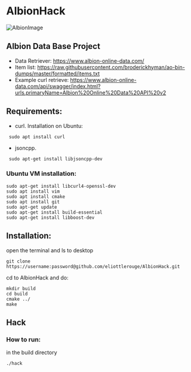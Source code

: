 # AlbionHack

![AlbionImage](https://www.digiseller.ru/preview/217804/p1_2474427_999643ce.jpg)

## Albion Data Base Project
- Data Retriever: https://www.albion-online-data.com/
- Item list: https://raw.githubusercontent.com/broderickhyman/ao-bin-dumps/master/formatted/items.txt
- Example curl retrieve: https://www.albion-online-data.com/api/swagger/index.html?urls.primaryName=Albion%20Online%20Data%20API%20v2

## Requirements:
 - curl. Installation on Ubuntu:
```
 sudo apt install curl
```
 - jsoncpp.
```
 sudo apt-get install libjsoncpp-dev
```

### Ubuntu VM installation:
```
sudo apt-get install libcurl4-openssl-dev
sudo apt install vim
sudo apt install cmake
sudo apt install git
sudo apt-get update
sudo apt-get install build-essential
sudo apt-get install libboost-dev
```
## Installation:
open the terminal and ls to desktop
```
git clone https://username:password@github.com/eliottlerouge/AlbionHack.git
```
cd to AlbionHack and do:
```
mkdir build
cd build
cmake ../
make
```

## Hack

### How to run:
in the build directory
```
./hack
```

